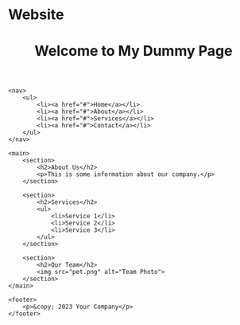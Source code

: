# Website
<!DOCTYPE html>
<html lang="en">
<head>
    <meta charset="UTF-8">
    <meta name="viewport" content="width=device-width, initial-scale=1.0">
    <title>Your Dummy HTML Page</title>
    <link rel="stylesheet" href="styles.css"> <!-- Link to your CSS file -->
</head>
<body>
    <header>
        <h1>Welcome to My Dummy Page</h1>
    </header>
    
    <nav>
        <ul>
            <li><a href="#">Home</a></li>
            <li><a href="#">About</a></li>
            <li><a href="#">Services</a></li>
            <li><a href="#">Contact</a></li>
        </ul>
    </nav>
    
    <main>
        <section>
            <h2>About Us</h2>
            <p>This is some information about our company.</p>
        </section>
        
        <section>
            <h2>Services</h2>
            <ul>
                <li>Service 1</li>
                <li>Service 2</li>
                <li>Service 3</li>
            </ul>
        </section>
        
        <section>
            <h2>Our Team</h2>
            <img src="pet.png" alt="Team Photo">
        </section>
    </main>
    
    <footer>
        <p>&copy; 2023 Your Company</p>
    </footer>
</body>
</html>


